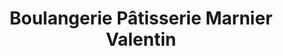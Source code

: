 ---
title: "Boulangerie Pâtisserie Marnier Valentin"
url: /chevillon-sur-huillard/boulangerie-patisserie-marnier-valentin/
shop: boulangerie
---